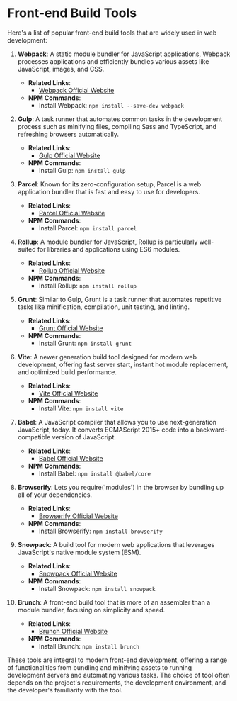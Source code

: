 # Front-end Build Tools

Here's a list of popular front-end build tools that are widely used in web development:

1. **Webpack**: A static module bundler for JavaScript applications, Webpack processes applications and efficiently bundles various assets like JavaScript, images, and CSS.
   - **Related Links**:
     - [Webpack Official Website](https://webpack.js.org/)
   - **NPM Commands**:
     - Install Webpack: `npm install --save-dev webpack`

2. **Gulp**: A task runner that automates common tasks in the development process such as minifying files, compiling Sass and TypeScript, and refreshing browsers automatically.
   - **Related Links**:
     - [Gulp Official Website](https://gulpjs.com/)
   - **NPM Commands**:
     - Install Gulp: `npm install gulp`

3. **Parcel**: Known for its zero-configuration setup, Parcel is a web application bundler that is fast and easy to use for developers.
   - **Related Links**:
     - [Parcel Official Website](https://parceljs.org/)
   - **NPM Commands**:
     - Install Parcel: `npm install parcel`

4. **Rollup**: A module bundler for JavaScript, Rollup is particularly well-suited for libraries and applications using ES6 modules.
   - **Related Links**:
     - [Rollup Official Website](https://rollupjs.org/guide/en/)
   - **NPM Commands**:
     - Install Rollup: `npm install rollup`

5. **Grunt**: Similar to Gulp, Grunt is a task runner that automates repetitive tasks like minification, compilation, unit testing, and linting.
   - **Related Links**:
     - [Grunt Official Website](https://gruntjs.com/)
   - **NPM Commands**:
     - Install Grunt: `npm install grunt`

6. **Vite**: A newer generation build tool designed for modern web development, offering fast server start, instant hot module replacement, and optimized build performance.
   - **Related Links**:
     - [Vite Official Website](https://vitejs.dev/)
   - **NPM Commands**:
     - Install Vite: `npm install vite`

7. **Babel**: A JavaScript compiler that allows you to use next-generation JavaScript, today. It converts ECMAScript 2015+ code into a backward-compatible version of JavaScript.
   - **Related Links**:
     - [Babel Official Website](https://babeljs.io/)
   - **NPM Commands**:
     - Install Babel: `npm install @babel/core`

8. **Browserify**: Lets you require('modules') in the browser by bundling up all of your dependencies.
   - **Related Links**:
     - [Browserify Official Website](http://browserify.org/)
   - **NPM Commands**:
     - Install Browserify: `npm install browserify`

9. **Snowpack**: A build tool for modern web applications that leverages JavaScript's native module system (ESM).
   - **Related Links**:
     - [Snowpack Official Website](https://www.snowpack.dev/)
   - **NPM Commands**:
     - Install Snowpack: `npm install snowpack`

10. **Brunch**: A front-end build tool that is more of an assembler than a module bundler, focusing on simplicity and speed.
    - **Related Links**:
      - [Brunch Official Website](https://brunch.io/)
    - **NPM Commands**:
      - Install Brunch: `npm install brunch`

These tools are integral to modern front-end development, offering a range of functionalities from bundling and minifying assets to running development servers and automating various tasks. The choice of tool often depends on the project's requirements, the development environment, and the developer's familiarity with the tool.
